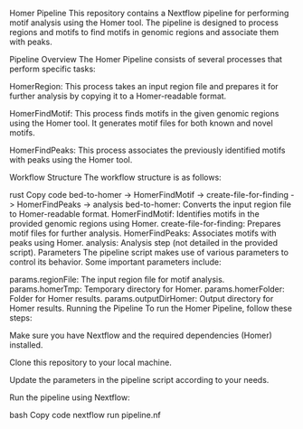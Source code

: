 Homer Pipeline
This repository contains a Nextflow pipeline for performing motif analysis using the Homer tool. The pipeline is designed to process regions and motifs to find motifs in genomic regions and associate them with peaks.

Pipeline Overview
The Homer Pipeline consists of several processes that perform specific tasks:

HomerRegion: This process takes an input region file and prepares it for further analysis by copying it to a Homer-readable format.

HomerFindMotif: This process finds motifs in the given genomic regions using the Homer tool. It generates motif files for both known and novel motifs.

HomerFindPeaks: This process associates the previously identified motifs with peaks using the Homer tool.

Workflow Structure
The workflow structure is as follows:

rust
Copy code
bed-to-homer -> HomerFindMotif -> create-file-for-finding -> HomerFindPeaks -> analysis
bed-to-homer: Converts the input region file to Homer-readable format.
HomerFindMotif: Identifies motifs in the provided genomic regions using Homer.
create-file-for-finding: Prepares motif files for further analysis.
HomerFindPeaks: Associates motifs with peaks using Homer.
analysis: Analysis step (not detailed in the provided script).
Parameters
The pipeline script makes use of various parameters to control its behavior. Some important parameters include:

params.regionFile: The input region file for motif analysis.
params.homerTmp: Temporary directory for Homer.
params.homerFolder: Folder for Homer results.
params.outputDirHomer: Output directory for Homer results.
Running the Pipeline
To run the Homer Pipeline, follow these steps:

Make sure you have Nextflow and the required dependencies (Homer) installed.

Clone this repository to your local machine.

Update the parameters in the pipeline script according to your needs.

Run the pipeline using Nextflow:

bash
Copy code
nextflow run pipeline.nf
